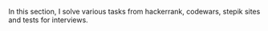 In this section, I solve various tasks from hackerrank, 
codewars, stepik sites and tests for interviews.